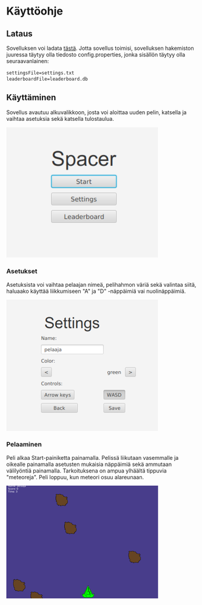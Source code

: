 # Käyttöohje

## Lataus

Sovelluksen voi ladata [tästä](). Jotta sovellus toimisi, sovelluksen hakemiston juuressa täytyy olla tiedosto config.properties, jonka sisällön täytyy olla seuraavanlainen:

```
settingsFile=settings.txt
leaderboardFile=leaderboard.db
```

## Käyttäminen

Sovellus avautuu alkuvalikkoon, josta voi aloittaa uuden pelin, katsella ja vaihtaa asetuksia sekä katsella tulostaulua.

<img src="https://raw.githubusercontent.com/Miejo/ot-harjoitustyo/master/dokumentaatio/kuvat/menu.png" width="400">

### Asetukset

Asetuksista voi vaihtaa pelaajan nimeä, pelihahmon väriä sekä valintaa siitä, haluaako käyttää liikkumiseen "A" ja "D" -näppäimiä vai nuolinäppäimiä.

<img src="https://raw.githubusercontent.com/Miejo/ot-harjoitustyo/master/dokumentaatio/kuvat/settings_2.png" width="400">

### Pelaaminen

Peli alkaa Start-painiketta painamalla. Pelissä liikutaan vasemmalle ja oikealle painamalla asetusten mukaisia näppäimiä sekä ammutaan välilyöntiä painamalla. Tarkoituksena on ampua ylhäältä tippuvia "meteoreja". Peli loppuu, kun meteori osuu alareunaan.

<img src="https://raw.githubusercontent.com/Miejo/ot-harjoitustyo/master/dokumentaatio/kuvat/gameplay.png" width="400">

